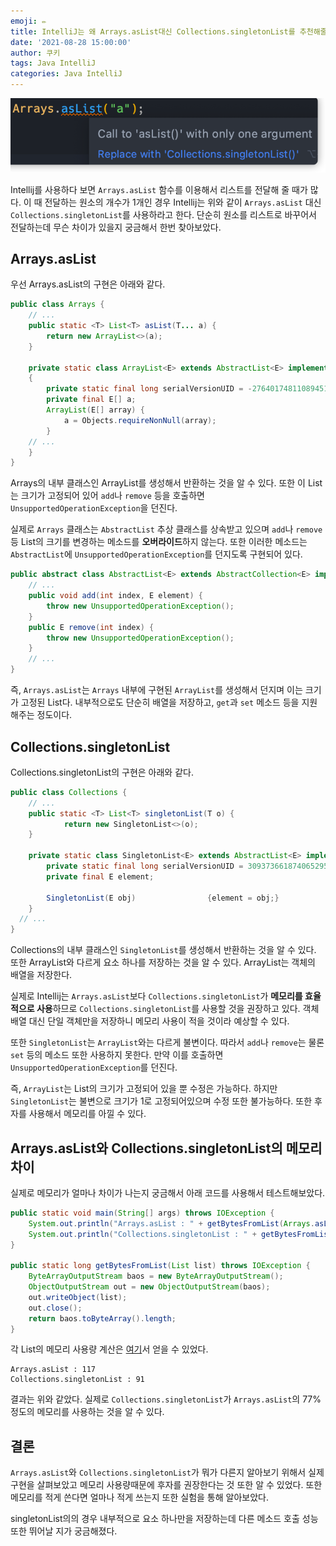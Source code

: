 ```yaml
---
emoji: ✏️
title: IntelliJ는 왜 Arrays.asList대신 Collections.singletonList를 추천해줄까?
date: '2021-08-28 15:00:00'
author: 쿠키
tags: Java IntelliJ
categories: Java IntelliJ
---
```


![](images/2020-12-25-23-53-29.png)

Intellij를 사용하다 보면 `Arrays.asList` 함수를 이용해서 리스트를 전달해 줄 때가 많다. 이 때 전달하는 원소의 개수가 1개인 경우 Intellij는 위와 같이 `Arrays.asList` 대신 `Collections.singletonList`를 사용하라고 한다. 단순히 원소를 리스트로 바꾸어서 전달하는데 무슨 차이가 있을지 궁금해서 한번 찾아보았다.

## Arrays.asList

우선 Arrays.asList의 구현은 아래와 같다.

```java
public class Arrays {
    // ...
    public static <T> List<T> asList(T... a) {
        return new ArrayList<>(a);
    }

    private static class ArrayList<E> extends AbstractList<E> implements RandomAccess, java.io.Serializable
    {
        private static final long serialVersionUID = -2764017481108945198L;
        private final E[] a;
        ArrayList(E[] array) {
            a = Objects.requireNonNull(array);
        }
    // ...
    }
}
```

Arrays의 내부 클래스인 ArrayList를 생성해서 반환하는 것을 알 수 있다. 또한 이 List는 크기가 고정되어 있어 `add`나 `remove` 등을 호출하면 `UnsupportedOperationException`을 던진다.

실제로 `Arrays` 클래스는 `AbstractList` 추상 클래스를 상속받고 있으며 `add`나 `remove` 등 List의 크기를 변경하는 메소드를 **오버라이드**하지 않는다.
 또한 이러한 메소드는 `AbstractList`에 `UnsupportedOperationException`를 던지도록 구현되어 있다.

```java
public abstract class AbstractList<E> extends AbstractCollection<E> implements List<E> {
    // ...
    public void add(int index, E element) {
        throw new UnsupportedOperationException();
    }
    public E remove(int index) {
        throw new UnsupportedOperationException();
    }
    // ...
}
```

즉, `Arrays.asList`는 `Arrays` 내부에 구현된 `ArrayList`를 생성해서 던지며 이는 크기가 고정된 List다. 내부적으로도 단순히 배열을 저장하고, `get`과 `set` 메소드 등을 지원해주는 정도이다.

## Collections.singletonList

Collections.singletonList의 구현은 아래와 같다.

```java
public class Collections {
    // ...
    public static <T> List<T> singletonList(T o) {
            return new SingletonList<>(o);
    }

    private static class SingletonList<E> extends AbstractList<E> implements RandomAccess, Serializable {
        private static final long serialVersionUID = 3093736618740652951L;
        private final E element;

        SingletonList(E obj)                {element = obj;}
    }
  // ...
}
```

Collections의 내부 클래스인 `SingletonList`를 생성해서 반환하는 것을 알 수 있다. 또한 ArrayList와 다르게 요소 하나를 저장하는 것을 알 수 있다. ArrayList는 객체의 배열을 저장한다.

실제로 Intellij는 `Arrays.asList`보다 `Collections.singletonList`가 **메모리를 효율적으로 사용**하므로 `Collections.singletonList`를 사용할 것을 권장하고 있다. 객체 배열 대신 단일 객체만을 저장하니 메모리 사용이 적을 것이라 예상할 수 있다.

또한 `SingletonList`는 `ArrayList`와는 다르게 불변이다. 따라서 `add`나 `remove`는 물론 `set` 등의 메소드 또한 사용하지 못한다. 만약 이를 호출하면 `UnsupportedOperationException`를 던진다.

즉, `ArrayList`는 List의 크기가 고정되어 있을 뿐 수정은 가능하다. 하지만 `SingletonList`는 불변으로 크기가 1로 고정되어있으며 수정 또한 불가능하다.
 또한 후자를 사용해서 메모리를 아낄 수 있다.

## Arrays.asList와 Collections.singletonList의 메모리 차이

실제로 메모리가 얼마나 차이가 나는지 궁금해서 아래 코드를 사용해서 테스트해보았다.

```java
public static void main(String[] args) throws IOException {
    System.out.println("Arrays.asList : " + getBytesFromList(Arrays.asList("b")));
    System.out.println("Collections.singletonList : " + getBytesFromList(Collections.singletonList("b")));
}

public static long getBytesFromList(List list) throws IOException {
    ByteArrayOutputStream baos = new ByteArrayOutputStream();
    ObjectOutputStream out = new ObjectOutputStream(baos);
    out.writeObject(list);
    out.close();
    return baos.toByteArray().length;
}
```

각 List의 메모리 사용량 계산은 [여기](http://uttesh.blogspot.com/2015/04/get-byte-or-memory-size-of.html)서 얻을 수 있었다.

```
Arrays.asList : 117
Collections.singletonList : 91
```

결과는 위와 같았다. 실제로 `Collections.singletonList`가 `Arrays.asList`의 77% 정도의 메모리를 사용하는 것을 알 수 있다. 

## 결론

`Arrays.asList`와 `Collections.singletonList`가 뭐가 다른지 알아보기 위해서 실제 구현을 살펴보았고 메모리 사용량때문에 후자를 권장한다는 것 또한 알 수 있었다. 또한 메모리를 적게 쓴다면 얼마나 적게 쓰는지 또한 실험을 통해 알아보았다.

singletonList의의 경우 내부적으로 요소 하나만을 저장하는데 다른 메소드 호출 성능 또한 뛰어날 지가 궁금해졌다.

```toc
```
